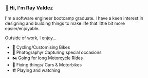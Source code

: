### 👋 Hi, I'm Ray Valdez

I'm a software engineer bootcamp graduate. I have a keen interest in designing and building things to make life that little bit more easier/enjoyable. 

Outside of work, I enjoy...

- 🚴‍ Cycling/Customising Bikes
- 📸 Photography/ Capturing special occasions
- 🏍️ Going for long Motorcycle Rides
- 🧰 Fixing things/ Cars & Motorbikes
- ⚽ Playing and watching 

<!--
**rayvaldez/rayvaldez** is a ✨ _special_ ✨ repository because its `README.md` (this file) appears on your GitHub profile.

Here are some ideas to get you started:

- 🔭 I’m currently working on ...
- 🌱 I’m currently learning ...
- 👯 I’m looking to collaborate on ...
- 🤔 I’m looking for help with ...
- 💬 Ask me about ...
- 📫 How to reach me: ...
- 😄 Pronouns: ...
- ⚡ Fun fact: ...
-->
